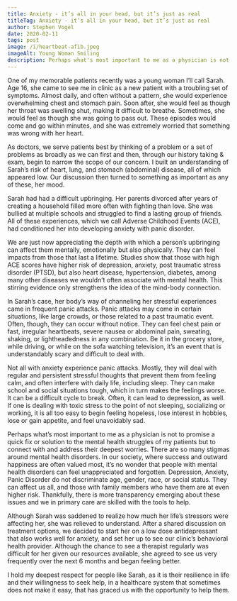 ```yaml
---
title: Anxiety - it’s all in your head, but it’s just as real
titleTag: Anxiety - it’s all in your head, but it’s just as real
author: Stephen Vogel
date: 2020-02-11
tags: post
image: /i/heartbeat-afib.jpeg
imageAlt: Young Woman Smiling
description: Perhaps what's most important to me as a physician is not to promise a quick fix or solution to the mental health struggles of my patients but to connect with and address their deepest worries.
---
```


One of my memorable patients recently was a young woman I’ll call Sarah. Age 16, she came to see me in clinic as a new patient with a troubling set of symptoms. Almost daily, and often without a pattern, she would experience overwhelming chest and stomach pain. Soon after, she would feel as though her throat was swelling shut, making it difficult to breathe. Sometimes, she would feel as though she was going to pass out. These episodes would come and go within minutes, and she was extremely worried that something was wrong with her heart.

As doctors, we serve patients best by thinking of a problem or a set of problems as broadly as we can first and then, through our history taking & exam, begin to narrow the scope of our concern. I built an understanding of Sarah’s risk of heart, lung, and stomach (abdominal) disease, all of which appeared low. Our discussion then turned to something as important as any of these, her mood.

Sarah had had a difficult upbringing. Her parents divorced after years of creating a household filled more often with fighting than love. She was bullied at multiple schools and struggled to find a lasting group of friends. All of these experiences, which we call Adverse Childhood Events (ACE), had conditioned her into developing anxiety with panic disorder.

We are just now appreciating the depth with which a person’s upbringing can affect them mentally, emotionally but also physically. They can feel impacts from those that last a lifetime. Studies show that those with high ACE scores have higher risk of depression, anxiety, post traumatic stress disorder (PTSD), but also heart disease, hypertension, diabetes, among many other diseases we wouldn’t often associate with mental health. This stirring evidence only strengthens the idea of the mind-body connection.

In Sarah’s case, her body’s way of channeling her stressful experiences came in frequent panic attacks. Panic attacks may come in certain situations, like large crowds, or those related to a past traumatic event. Often, though, they can occur without notice. They can feel chest pain or fast, irregular heartbeats, severe nausea or abdominal pain, sweating, shaking, or lightheadedness in any combination. Be it in the grocery store, while driving, or while on the sofa watching television, it’s an event that is understandably scary and difficult to deal with.

Not all with anxiety experience panic attacks. Mostly, they will deal with regular and persistent stressful thoughts that prevent them from feeling calm, and often interfere with daily life, including sleep. They can make school and social situations tough, which in turn makes the feelings worse. It can be a difficult cycle to break. Often, it can lead to depression, as well. If one is dealing with toxic stress to the point of not sleeping, socializing or working, it is all too easy to begin feeling hopeless, lose interest in hobbies, lose or gain appetite, and feel unavoidably sad.

Perhaps what’s most important to me as a physician is not to promise a quick fix or solution to the mental health struggles of my patients but to connect with and address their deepest worries. There are so many stigmas around mental health disorders. In our society, where success and outward happiness are often valued most, it’s no wonder that people with mental health disorders can feel unappreciated and forgotten. Depression, Anxiety, Panic Disorder do not discriminate age, gender, race, or social status. They can affect us all, and those with family members who have them are at even higher risk.  Thankfully, there is more transparency emerging about these issues and we in primary care are skilled with the tools to help.

Although Sarah was saddened to realize how much her life’s stressors were affecting her, she was relieved to understand. After a shared discussion on treatment options, we decided to start her on a low dose antidepressant that also works well for anxiety, and set her up to see our clinic’s behavioral health provider. Although the chance to see a therapist regularly was difficult for her given our resources available, she agreed to see us very frequently over the next 6 months and began feeling better.

I hold my deepest respect for people like Sarah, as it is their resilience in life and their willingness to seek help, in a healthcare system that sometimes does not make it easy, that has graced us with the opportunity to help them.